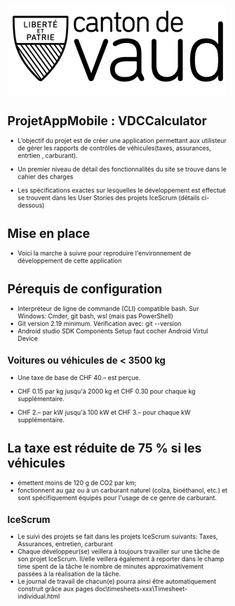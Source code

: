 ![introBanner](VD_logo.png)
# ProjetAppMobile : VDCCalculator
* L’objectif du projet est de créer une application permettant aux utilisteur de gérer les rapports de contrôles de véhicules(taxes, assurances, entrtien , carburant).

* Un premier niveau de détail des fonctionnalités du site se trouve dans le cahier des charges

* Les spécifications exactes sur lesquelles le développement est effectué se trouvent dans les User Stories des projets IceScrum (détails ci-dessous)

# Mise en place
* Voici la marche à suivre pour reproduire l'environnement de développement de cette application

# Pérequis de configuration
* Interpréteur de ligne de commande (CLI) compatible bash. Sur Windows: Cmder, git bash, wsl (mais pas PowerShell)
* Git version 2.19 minimum. Vérification avec: git --version
* Android studio SDK Components Setup faut cocher Android Virtul Device 
## Voitures ou véhicules de < 3500 kg
* Une taxe de base de CHF 40.– est perçue.

* CHF 0.15 par kg jusqu'à 2000 kg et CHF 0.30 pour chaque kg supplémentaire.
* CHF 2.– par kW jusqu'à 100 kW et CHF 3.– pour chaque kW supplémentaire.
# La taxe est réduite de 75 % si les véhicules

* émettent moins de 120 g de CO2 par km;
* fonctionnent au gaz ou à un carburant naturel (colza, bioéthanol, etc.) et sont spécifiquement équipés pour l'usage de ce genre de  carburant.
## IceScrum
* Le suivi des projets se fait dans les projets IceScrum suivants: Taxes, Assurances, entretien, carburant
* Chaque développeur(se) veillera à toujours travailler sur une tâche de son projet IceScrum. Il/elle veillera également à reporter dans le champ time spent de la tâche le nombre de minutes approximativement passées à la réalisation de la tâche.
* Le journal de travail de chacun(e) pourra ainsi être automatiquement construit grâce aux pages doc\timesheets-xxx\Timesheet-individual.html
